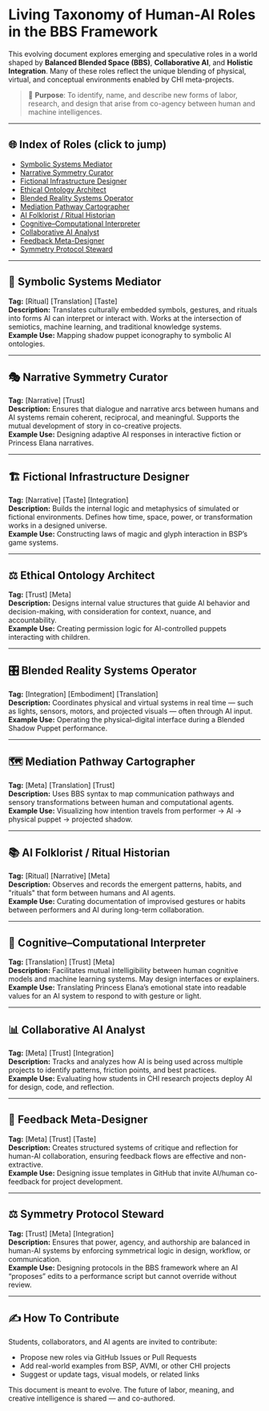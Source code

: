 # Living Taxonomy of Human-AI Roles in the BBS Framework

This evolving document explores emerging and speculative roles in a world shaped by **Balanced Blended Space (BBS)**, **Collaborative AI**, and **Holistic Integration**. Many of these roles reflect the unique blending of physical, virtual, and conceptual environments enabled by CHI meta-projects.

> 🧭 **Purpose**: To identify, name, and describe new forms of labor, research, and design that arise from co-agency between human and machine intelligences.

---

## 🌐 Index of Roles (click to jump)
- [Symbolic Systems Mediator](#symbolic-systems-mediator)
- [Narrative Symmetry Curator](#narrative-symmetry-curator)
- [Fictional Infrastructure Designer](#fictional-infrastructure-designer)
- [Ethical Ontology Architect](#ethical-ontology-architect)
- [Blended Reality Systems Operator](#blended-reality-systems-operator)
- [Mediation Pathway Cartographer](#mediation-pathway-cartographer)
- [AI Folklorist / Ritual Historian](#ai-folklorist--ritual-historian)
- [Cognitive–Computational Interpreter](#cognitivecomputational-interpreter)
- [Collaborative AI Analyst](#collaborative-ai-analyst)
- [Feedback Meta-Designer](#feedback-meta-designer)
- [Symmetry Protocol Steward](#symmetry-protocol-steward)

---

## 🧠 Symbolic Systems Mediator
**Tag:** [Ritual] [Translation] [Taste]  
**Description:** Translates culturally embedded symbols, gestures, and rituals into forms AI can interpret or interact with. Works at the intersection of semiotics, machine learning, and traditional knowledge systems.  
**Example Use:** Mapping shadow puppet iconography to symbolic AI ontologies.

---

## 🎭 Narrative Symmetry Curator
**Tag:** [Narrative] [Trust]  
**Description:** Ensures that dialogue and narrative arcs between humans and AI systems remain coherent, reciprocal, and meaningful. Supports the mutual development of story in co-creative projects.  
**Example Use:** Designing adaptive AI responses in interactive fiction or Princess Elana narratives.

---

## 🏗️ Fictional Infrastructure Designer
**Tag:** [Narrative] [Taste] [Integration]  
**Description:** Builds the internal logic and metaphysics of simulated or fictional environments. Defines how time, space, power, or transformation works in a designed universe.  
**Example Use:** Constructing laws of magic and glyph interaction in BSP’s game systems.

---

## ⚖️ Ethical Ontology Architect
**Tag:** [Trust] [Meta]  
**Description:** Designs internal value structures that guide AI behavior and decision-making, with consideration for context, nuance, and accountability.  
**Example Use:** Creating permission logic for AI-controlled puppets interacting with children.

---

## 🎛️ Blended Reality Systems Operator
**Tag:** [Integration] [Embodiment] [Translation]  
**Description:** Coordinates physical and virtual systems in real time — such as lights, sensors, motors, and projected visuals — often through AI input.  
**Example Use:** Operating the physical–digital interface during a Blended Shadow Puppet performance.

---

## 🗺️ Mediation Pathway Cartographer
**Tag:** [Meta] [Translation] [Trust]  
**Description:** Uses BBS syntax to map communication pathways and sensory transformations between human and computational agents.  
**Example Use:** Visualizing how intention travels from performer → AI → physical puppet → projected shadow.

---

## 📚 AI Folklorist / Ritual Historian
**Tag:** [Ritual] [Narrative] [Meta]  
**Description:** Observes and records the emergent patterns, habits, and "rituals" that form between humans and AI agents.  
**Example Use:** Curating documentation of improvised gestures or habits between performers and AI during long-term collaboration.

---

## 🧬 Cognitive–Computational Interpreter
**Tag:** [Translation] [Trust] [Meta]  
**Description:** Facilitates mutual intelligibility between human cognitive models and machine learning systems. May design interfaces or explainers.  
**Example Use:** Translating Princess Elana’s emotional state into readable values for an AI system to respond to with gesture or light.

---

## 📊 Collaborative AI Analyst
**Tag:** [Meta] [Trust] [Integration]  
**Description:** Tracks and analyzes how AI is being used across multiple projects to identify patterns, friction points, and best practices.  
**Example Use:** Evaluating how students in CHI research projects deploy AI for design, code, and reflection.

---

## 🧩 Feedback Meta-Designer
**Tag:** [Meta] [Trust] [Taste]  
**Description:** Creates structured systems of critique and reflection for human-AI collaboration, ensuring feedback flows are effective and non-extractive.  
**Example Use:** Designing issue templates in GitHub that invite AI/human co-feedback for project development.

---

## ⚖️ Symmetry Protocol Steward
**Tag:** [Trust] [Meta] [Integration]  
**Description:** Ensures that power, agency, and authorship are balanced in human-AI systems by enforcing symmetrical logic in design, workflow, or communication.  
**Example Use:** Designing protocols in the BBS framework where an AI “proposes” edits to a performance script but cannot override without review.

---

## ✍️ How To Contribute
Students, collaborators, and AI agents are invited to contribute:
- Propose new roles via GitHub Issues or Pull Requests
- Add real-world examples from BSP, AVMI, or other CHI projects
- Suggest or update tags, visual models, or related links

This document is meant to evolve. The future of labor, meaning, and creative intelligence is shared — and co-authored.
